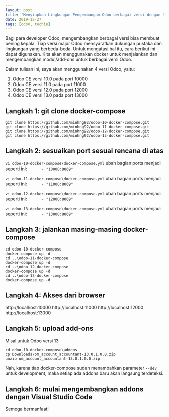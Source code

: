```yaml
---
layout: post
title: "Menyiapkan Lingkungan Pengembangan Odoo berbagai versi dengan Docker"
date: 2019-12-27
tags: [odoo, techie]
---
```


Bagi para developer Odoo, mengembangkan berbagai versi bisa membuat pening kepala. Tiap versi major Odoo mensyaratkan dukungan pustaka dan lingkungan yang berbeda-beda. Untuk mengatasi hal itu, cara berikut ini dapat digunakan. Kita akan menggunakan docker untuk menjalankan dan mengembangkan modul/add-ons untuk berbagai versi Odoo.

Dalam tulisan ini, saya akan menggunakan 4 versi Odoo, yaitu:
1. Odoo CE versi 10.0 pada port 10000
2. Odoo CE versi 11.0 pada port 11000
3. Odoo CE versi 12.0 pada port 12000
4. Odoo CE versi 13.0 pada port 13000

## Langkah 1: git clone docker-compose
```
git clone https://github.com/minhng92/odoo-10-docker-compose.git
git clone https://github.com/minhng92/odoo-11-docker-compose.git
git clone https://github.com/minhng92/odoo-12-docker-compose.git
git clone https://github.com/minhng92/odoo-13-docker-compose.git
```


## Langkah 2: sesuaikan port sesuai rencana di atas
`vi odoo-10-docker-compose\docker-compose.yml`
ubah bagian ports menjadi seperti ini: 
`      - "10000:8069"`

`vi odoo-11-docker-compose\docker-compose.yml`
ubah bagian ports menjadi seperti ini: 
`      - "11000:8069"`

`vi odoo-12-docker-compose\docker-compose.yml`
ubah bagian ports menjadi seperti ini: 
`      - "12000:8069"`

`vi odoo-13-docker-compose\docker-compose.yml`
ubah bagian ports menjadi seperti ini: 
`      - "13000:8069"`


## Langkah 3: jalankan masing-masing docker-compose

```
cd odoo-10-docker-compose
docker-compose up -d
cd ..\odoo-11-docker-compose
docker-compose up -d
cd ..\odoo-12-docker-compose
docker-compose up -d
cd ..\odoo-13-docker-compose
docker-compose up -d
```

## Langkah 4: Akses dari browser

http://localhost:10000
http://localhost:11000
http://localhost:12000
http://localhost:13000


## Langkah 5: upload add-ons

Misal untuk Odoo versi 13
```
cd odoo-10-docker-compose\addons
cp Downloads\om_account_accountant-13.0.1.0.0.zip 
unzip om_account_accountant-13.0.1.0.0.zip
```

Nah, karena tiap docker-compose sudah menambahkan parameter `--dev` untuk development, maka setiap ada addons baru akan langsung terdeteksi.


## Langkah 6: mulai mengembangkan addons dengan Visual Studio Code

Semoga bermanfaat!
